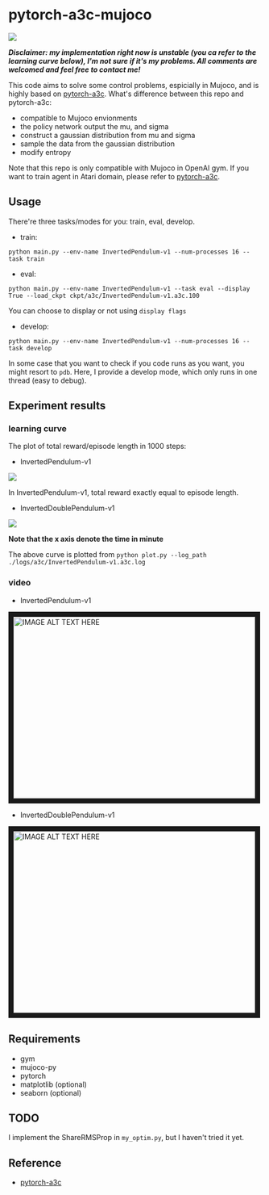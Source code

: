 # pytorch-a3c-mujoco

<p><img src="asset/logo.png" align="middle"></p>


***Disclaimer: my implementation right now is unstable (you ca refer to the learning curve below), I'm not sure if it's my problems. All comments are welcomed and feel free to contact me!***

This code aims to solve some control problems, espicially in Mujoco, and is highly based on [pytorch-a3c](https://github.com/ikostrikov/pytorch-a3c). What's difference between this repo and pytorch-a3c:

- compatible to Mujoco envionments
- the policy network output the mu, and sigma 
- construct a gaussian distribution from mu and sigma
- sample the data from the gaussian distribution
- modify entropy

Note that this repo is only compatible with Mujoco in OpenAI gym. If you want to train agent in Atari domain, please refer to [pytorch-a3c](https://github.com/ikostrikov/pytorch-a3c).

## Usage

There're three tasks/modes for you: train, eval, develop.

- train:
```
python main.py --env-name InvertedPendulum-v1 --num-processes 16 --task train
```
- eval:
```
python main.py --env-name InvertedPendulum-v1 --task eval --display True --load_ckpt ckpt/a3c/InvertedPendulum-v1.a3c.100 
```

You can choose to display or not using ```display flags```

- develop:
```
python main.py --env-name InvertedPendulum-v1 --num-processes 16 --task develop
```

In some case that you want to check if you code runs as you want, you might resort to ```pdb```. Here, I provide a develop mode, which only runs in one thread (easy to debug).


## Experiment results

### learning curve

The plot of total reward/episode length in 1000 steps:

- InvertedPendulum-v1

![](asset/InvertedPendulum-v1.a3c.log.png)

In InvertedPendulum-v1, total reward exactly equal to episode length.

- InvertedDoublePendulum-v1

![](asset/InvertedDoublePendulum-v1.a3c.log.png)

**Note that the x axis denote the time in minute**

The above curve is plotted from ```python plot.py --log_path ./logs/a3c/InvertedPendulum-v1.a3c.log```


### video

- InvertedPendulum-v1

<a href="http://www.youtube.com/watch?feature=player_embedded&v=E7QlRIkKuXo
" target="_blank"><img src="http://img.youtube.com/vi/E7QlRIkKuXo/0.jpg" 
alt="IMAGE ALT TEXT HERE" width="480" height="360" border="10" /></a>

- InvertedDoublePendulum-v1

<a href="http://www.youtube.com/watch?feature=player_embedded&v=WNiitHoz8x4
" target="_blank"><img src="http://img.youtube.com/vi/WNiitHoz8x4/0.jpg" 
alt="IMAGE ALT TEXT HERE" width="480" height="360" border="10" /></a>

## Requirements
- gym
- mujoco-py
- pytorch
- matplotlib (optional)
- seaborn (optional)

## TODO
I implement the ShareRMSProp in ```my_optim.py```, but I haven't tried it yet.

## Reference
- [pytorch-a3c](https://github.com/ikostrikov/pytorch-a3c)
